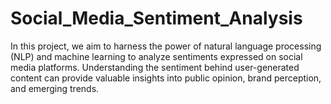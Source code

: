 # Social_Media_Sentiment_Analysis
 In this project, we aim to harness the power of natural language processing (NLP) and machine learning to analyze sentiments expressed on social media platforms. Understanding the sentiment behind user-generated content can provide valuable insights into public opinion, brand perception, and emerging trends.
